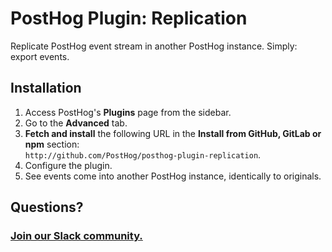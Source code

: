 # PostHog Plugin: Replication

Replicate PostHog event stream in another PostHog instance. Simply: export events.

## Installation

1. Access PostHog's **Plugins** page from the sidebar.
1. Go to the **Advanced** tab.
1. **Fetch and install** the following URL in the **Install from GitHub, GitLab or npm** section:  
   `http://github.com/PostHog/posthog-plugin-replication`.
1. Configure the plugin.
1. See events come into another PostHog instance, identically to originals.

## Questions?

### [Join our Slack community.](https://posthog.com/slack)
